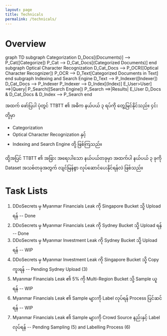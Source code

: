 ```yaml
---
layout: page
title: Technicals
permalink: /technicals/
---
```


# Overview

<div class="mermaid">
graph TD  
    subgraph Categorization 
    D_Docs[(Documents)] --> P_Cat([Categorize])
    P_Cat --> D_Cat_Docs[(Categorized Documents)]
    end
    subgraph Optical Character Recognization 
    D_Cat_Docs --> P_OCR([Optical Character Recognizer])
    P_OCR --> D_Text[Categorized Documents in Text]
    end
    subgraph Indexing and Search Engine
    D_Text --> P_Indexer([Indexer])
    D_Cat_Docs --> P_Indexer
    P_Indexer --> D_Index[(Index)]
    E_User>User] ==>|Query| P_Search([Search Engine])
    P_Search ==>|Results| E_User
    D_Docs & D_Cat_Docs & D_Index --> P_Search
    end
</div>

အထက် ဖော်ပြပါ ပုံတွင် TTBTT ၏ အဓိက နယ်ပယ် ၃ ရပ်ကို တွေ့မြင်နိုင်သည်။ ၄င်းတို့မှာ 

* Categorization
* Optical Character Recognization နှင့် 
* Indexing and Search Engine တို့ ဖြစ်ကြသည်။ 

ထို့အပြင် TTBTT ၏ အခြား အရေးပါသော နယ်ပယ်တခုမှာ အထက်ပါ နယ်ပယ် ၃ ခုကို Dataset အသစ်တခုအတွက် လျင်မြန်စွာ လုပ်ဆောင်ပေးနိုင်ရန်လဲ ဖြစ်သည်။

# Task Lists

1. DDoSecrets မှ Myanmar Financials Leak ကို Singapore Bucket သို့ Upload ရန် -- Done
2. DDoSecrets မှ Myanmar Financials Leak ကို Sydney Bucket သို့ Upload ရန် -- Done
3. DDoSecrets မှ Myanmar Investment Leak ကို Sydney Bucket သို့ Upload ရန် -- WIP
4. DDoSecrets မှ Myanmar Investment Leak ကို Singapore Bucket သို့ Copy ကူးရန် -- Pending Sydney Upload (3)
5. Myanmar Financials Leak ၏ 5% ကို Multi-Region Bucket သို့ Sample ယူရန် -- WIP
6. Myanmar Financials Leak ၏ Sample များကို Label လုပ်ရန် Process ပြင်ဆင်ရန် -- WIP
7. Myanmar Financials Leak ၏ Sample များကို Crowd Source နည်းနှင့် Label လုပ်ရန် -- Pending Sampling (5) and Labelling Process (6) 


<script src="https://cdnjs.cloudflare.com/ajax/libs/mermaid/8.9.3/mermaid.min.js"></script>